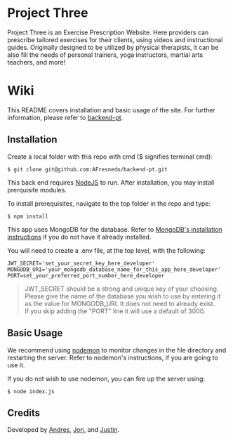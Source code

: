 # Project Three

Project Three is an Exercise Prescription Website. Here providers can prescribe
tailored exercises for their clients, using videos and instructional guides.
Originally designed to be utilized by physical therapists, it can be also fill
the needs of personal trainers, yoga instructors, martial arts teachers, and
more!

# Wiki

This README covers installation and basic usage of the site. For further
information, please refer to
[backend-pt](https://github.com/AFresnedo/backend-pt/wiki).

## Installation

Create a local folder with this repo with cmd ($ signifies terminal cmd):

```
$ git clone git@github.com:AFresnedo/backend-pt.git
```

This back end requires [NodeJS](https://nodejs.org/en/download/)
to run. After installation, you may install prerquisite modules.

To install prerequisites, navigate to the top folder in the repo and type:

```
$ npm install
```

This app uses MongoDB for the database. Refer to
[MongoDB's installation instructions](https://docs.mongodb.com/manual/installation/)
if you do not have it already installed.

You will need to create a .env file, at the top level, with the following:

```
JWT_SECRET='set_your_secret_key_here_developer'
MONGODB_URI='your_mongodb_database_name_for_this_app_here_developer'
PORT=set_your_preferred_port_number_here_developer
```

> JWT_SECRET should be a strong and unique key of your choosing.
> <br />
> Please give the name of the database you wish to use by entering it as the
> value for MONGODB_URI. It does not need to already exist.
> <br />
> If you skip adding the "PORT" line it will use a default of 3000.

## Basic Usage

We recommend using [nodemon](https://github.com/remy/nodemon) to monitor
changes in the file directory and restarting the server. Refer to nodemon's
instructions, if you are going to use it.

If you do not wish to use nodemon, you can fire up the server using:

```
$ node index.js
```

## Credits

Developed by [Andres](#), [Jon](#), and [Justin](#).
